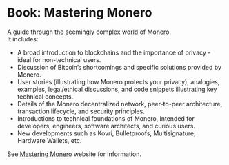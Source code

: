 # Book: Mastering Monero

A guide through the seemingly complex world of Monero.  
It includes:

* A broad introduction to blockchains and the importance of privacy - ideal for non-technical users.
* Discussion of Bitcoin’s shortcomings and specific solutions provided by Monero.
* User stories \(illustrating how Monero protects your privacy\), analogies, examples, legal/ethical discussions, and code snippets illustrating key technical concepts.
* Details of the Monero decentralized network, peer-to-peer architecture, transaction lifecycle, and security principles.
* Introductions to technical foundations of Monero, intended for developers, engineers, software architects, and curious users.
* New developments such as Kovri, Bulletproofs, Multisignature, Hardware Wallets, etc.

See [Mastering Monero](https://masteringmonero.com/) website for information.


